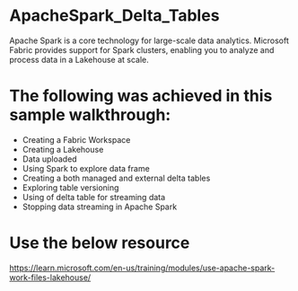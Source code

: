 # ApacheSpark_Delta_Tables
Apache Spark is a core technology for large-scale data analytics. Microsoft Fabric provides support for Spark clusters, enabling you to analyze and process data in a Lakehouse at scale.

# The following was achieved in this sample walkthrough:
- Creating a Fabric Workspace
- Creating a Lakehouse
- Data uploaded
- Using Spark to explore data frame
- Creating a both managed and external delta tables
- Exploring table versioning
- Using of delta table for streaming data
- Stopping data streaming in Apache Spark

# Use the below resource
https://learn.microsoft.com/en-us/training/modules/use-apache-spark-work-files-lakehouse/
